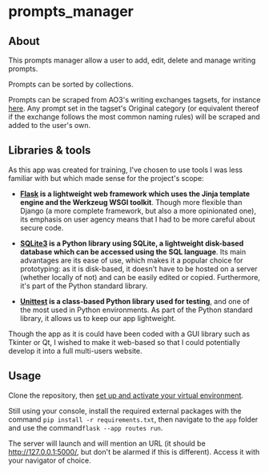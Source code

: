 # prompts_manager
## About
This prompts manager allow a user to add, edit, delete and manage writing prompts.

Prompts can be sorted by collections.

Prompts can be scraped from AO3's writing exchanges tagsets, for instance [here](https://archiveofourown.org/tag_sets/10303). Any prompt set in the tagset's Original category (or equivalent thereof if the exchange follows the most common naming rules) will be scraped and added to the user's own.

## Libraries & tools
As this app was created for training, I've chosen to use tools I was less familiar with but which made sense for the project's scope:

* **[Flask](https://flask.palletsprojects.com/) is a lightweight web framework which uses the Jinja template engine and the Werkzeug WSGI toolkit**. Though more flexible than Django (a more complete framework, but also a more opinionated one), its emphasis on user agency means that I had to be more careful about secure code.

* **[SQLite3](https://docs.python.org/3/library/sqlite3.html) is a Python library using SQLite, a lightweight disk-based database which can be accessed using the SQL language**. Its main advantages are its ease of use, which makes it a popular choice for prototyping: as it is disk-based, it doesn't have to be hosted on a server (whether locally of not) and can be easily edited or copied. Furthermore, it's part of the Python standard library.

* **[Unittest](https://docs.python.org/3/library/unittest.html) is a class-based Python library used for testing**, and one of the most used in Python environments. As part of the Python standard library, it allows us to keep our app lightweight.

Though the app as it is could have been coded with a GUI library such as Tkinter or Qt, I wished to make it web-based so that I could potentially develop it into a full multi-users website. 

## Usage
Clone the repository, then [set up and activate your virtual environment](https://docs.python.org/3.10/library/venv.html).

Still using your console, install the required external packages with the command `pip install -r requirements.txt`, then navigate to the `app` folder and use the command`flask --app routes run`.

The server will launch and will mention an URL (it should be http://127.0.0.1:5000/, but don't be alarmed if this is different). Access it with your navigator of choice.